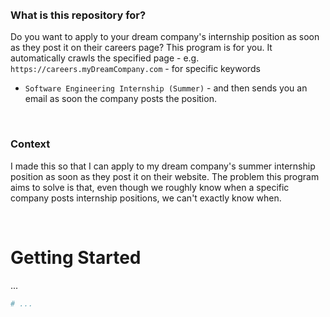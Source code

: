 <br>
<br>

### What is this repository for?
Do you want to apply to your dream company's internship position
as soon as they post it on their careers page?
This program is for you. It automatically crawls the specified
page - e.g. `https://careers.myDreamCompany.com` - for specific keywords
- `Software Engineering Internship (Summer)` - and then sends
you an email as soon the company posts the position.

<br>

### Context
I made this so that I can apply to my dream company's summer internship
position as soon as they post it on their website.
The problem this program aims to solve is that, even though
we roughly know when a specific company posts internship
positions, we can't exactly know when.

<br>

# Getting Started

...

```bash
# ...

```

<br>
<br>
<br>
